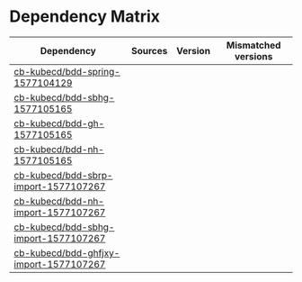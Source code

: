 # Dependency Matrix

Dependency | Sources | Version | Mismatched versions
---------- | ------- | ------- | -------------------
[cb-kubecd/bdd-spring-1577104129](https://github.com/cb-kubecd/bdd-spring-1577104129.git) |  | []() | 
[cb-kubecd/bdd-sbhg-1577105165](https://github.com/cb-kubecd/bdd-sbhg-1577105165.git) |  | []() | 
[cb-kubecd/bdd-gh-1577105165](https://github.com/cb-kubecd/bdd-gh-1577105165.git) |  | []() | 
[cb-kubecd/bdd-nh-1577105165](https://github.com/cb-kubecd/bdd-nh-1577105165.git) |  | []() | 
[cb-kubecd/bdd-sbrp-import-1577107267](https://github.com/cb-kubecd/bdd-sbrp-import-1577107267.git) |  | []() | 
[cb-kubecd/bdd-nh-import-1577107267](https://github.com/cb-kubecd/bdd-nh-import-1577107267.git) |  | []() | 
[cb-kubecd/bdd-sbhg-import-1577107267](https://github.com/cb-kubecd/bdd-sbhg-import-1577107267.git) |  | []() | 
[cb-kubecd/bdd-ghfjxy-import-1577107267](https://github.com/cb-kubecd/bdd-ghfjxy-import-1577107267.git) |  | []() | 

